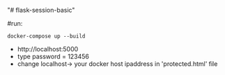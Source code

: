 "# flask-session-basic" 

#run:

```docker-compose up --build```

- http://localhost:5000
- type password = 123456
- change localhost-> your docker host ipaddress in 'protected.html' file

